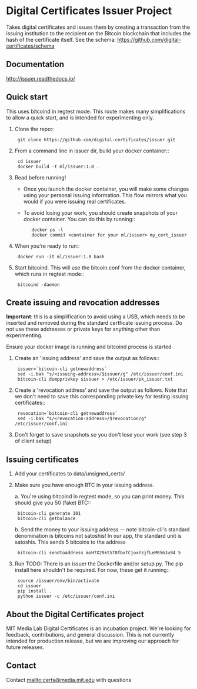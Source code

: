 Digital Certificates Issuer Project
===================================

Takes digital certificates and issues them by creating a transaction from the issuing institution to the recipient
on the Bitcoin blockchain that includes the hash of the certificate itself. See the schema: <https://github.com/digital-certificates/schema>

Documentation
-------------

<http://issuer.readthedocs.io/>

Quick start
-----------

This uses bitcoind in regtest mode. This route makes many simplifications to allow a quick start, and is intended for
experimenting only.


1. Clone the repo::

        git clone https://github.com/digital-certificates/issuer.git


2. From a command line in issuer dir, build your docker container::

        cd issuer
        docker build -t ml/issuer:1.0 .

3. Read before running!

    - Once you launch the docker container, you will make some changes using your personal issuing information. This flow mirrors what you would if you were issuing real certificates.
    - To avoid losing your work, you should create snapshots of your docker container. You can do this by running::

             docker ps -l
             docker commit <container for your ml/issuer> my_cert_issuer

4. When you're ready to run::

        docker run -it ml/issuer:1.0 bash

5. Start bitcoind. This will use the bitcoin.conf from the docker container, which runs in regtest mode::

        bitcoind -daemon

Create issuing and revocation addresses
---------------------------------------

__Important__: this is a simplification to avoid using a USB, which needs to be inserted and removed during the
standard certficate issuing process. Do not use these addresses or private keys for anything other than experimenting.

Ensure your docker image is running and bitcoind process is started

1. Create an 'issuing address' and save the output as follows::

        issuer=`bitcoin-cli getnewaddress`
        sed -i.bak "s/<issuing-address>/$issuer/g" /etc/issuer/conf.ini
        bitcoin-cli dumpprivkey $issuer > /etc/issuer/pk_issuer.txt

2. Create a 'revocation address' and save the output as follows. Note that we don't need to save this
corresponding private key for testing issuing certificates::

        revocation=`bitcoin-cli getnewaddress`
        sed -i.bak "s/<revocation-address>/$revocation/g" /etc/issuer/conf.ini

3. Don't forget to save snapshots so you don't lose your work (see step 3 of client setup)

Issuing certificates
--------------------

1. Add your certificates to data/unsigned_certs/

2. Make sure you have enough BTC in your issuing address.

    a. You're using bitcoind in regtest mode, so you can print money. This should give you 50 (fake) BTC::

        bitcoin-cli generate 101
        bitcoin-cli getbalance

    b. Send the money to your issuing address -- note bitcoin-cli's standard denomination is bitcoins not satoshis! In our
    app, the standard unit is satoshis. This sends 5 bitcoins to the address

        bitcoin-cli sendtoaddress moH7X29kt5T8fbxTCjoxYzjfLeMR56Ju94 5


3. Run
TODO: There is an issuer the Dockerfile and/or setup.py. The pip install here shouldn't be required.
For now, these get it running::

        source /issuer/env/bin/activate
        cd issuer
        pip install .
        python issuer -c /etc/issuer/conf.ini


About the Digital Certificates project
--------------------------------------

MIT Media Lab Digital Certificates is an incubation project. We're looking for feedback, contributions, and general
discussion. This is not currently intended for production release, but we are improving our approach for future releases.


Contact
-------

Contact <mailto:certs@media.mit.edu> with questions

